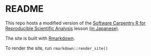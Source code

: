 # README

This repo hosts a modified version of the [Software Carpentry R for Reproducible Scientific Analysis](http://swcarpentry.github.io/r-novice-gapminder/) lesson [(in Japanese)](https://swcarpentry-ja.github.io/r-novice-gapminder/ja/).

The site is built with [Rmarkdown](https://bookdown.org/yihui/rmarkdown/rmarkdown-site.html).

To render the site, run `rmarkdown::render_site()`
